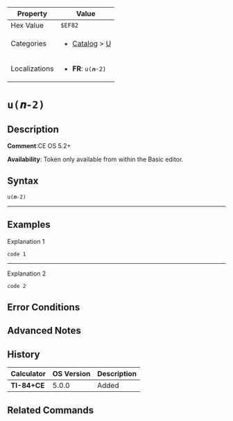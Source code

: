 | Property      | Value |
|---------------|-------|
| Hex Value     | `$EF82`|
| Categories    | <ul><li>[Catalog](<../categories/Catalog.md>) > [U](<../categories/Catalog.md#U>)</li></ul> |
| Localizations | <ul><li><b>FR</b>: `u(𝒏-2)`</li></ul> |

# `u(𝒏-2)`

## Description


<b>Comment</b>:CE OS 5.2+

<b>Availability</b>: Token only available from within the Basic editor.

## Syntax
`u(𝒏-2)`

<hr>

## Examples

Explanation 1
```ti-basic
code 1
```
---
Explanation 2
```ti-basic
code 2
```

## Error Conditions


## Advanced Notes


## History
| Calculator | OS Version | Description |
|------------|------------|-------------|
| <b>TI-84+CE</b> | 5.0.0 | Added

## Related Commands

    
